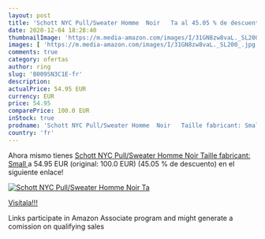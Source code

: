 ```yaml
---
layout: post
title: 'Schott NYC Pull/Sweater Homme  Noir   Ta al 45.05 % de descuento'
date: 2020-12-04 18:28:40
thumbnailImage: 'https://m.media-amazon.com/images/I/31GN8zw8vaL._SL200_.jpg'
images: [ 'https://m.media-amazon.com/images/I/31GN8zw8vaL._SL200_.jpg' ]
comments: true
category: ofertas
author: ring
slug: 'B009SN3C1E-fr'
description:
actualPrice: 54.95 EUR
currency: EUR
price: 54.95
comparePrice: 100.0 EUR
inStock: true
prodname: 'Schott NYC Pull/Sweater Homme  Noir   Taille fabricant: Small '
country: 'fr'
---
```


Ahora mismo tienes [Schott NYC Pull/Sweater Homme  Noir   Taille fabricant: Small ](https://www.amazon.fr/dp/B009SN3C1E/?tag=tolees0d-21) a 54.95 EUR (original: 100.0 EUR) (45.05 %  de descuento) en el siguiente enlace!

[![Schott NYC Pull/Sweater Homme  Noir   Ta](https://m.media-amazon.com/images/I/31GN8zw8vaL._SL200_.jpg)](https://www.amazon.fr/dp/B009SN3C1E/?tag=tolees0d-21)

[Visítala!!!](https://www.amazon.fr/dp/B009SN3C1E/?tag=tolees0d-21)

Links participate in Amazon Associate program and might generate a comission on qualifying sales
